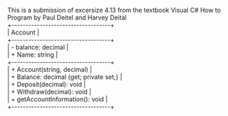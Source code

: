This is a submission of excersize 4.13 from the textbook Visual C# How to Program by Paul Deitel and Harvey Deital  
+-----------------------------------+  
|              Account              |  
+-----------------------------------+  
| - balance: decimal                |  
| + Name: string                    |  
+-----------------------------------+  
| + Account(string, decimal)        |  
| + Balance: decimal {get; private set;} |  
| + Deposit(decimal): void          |  
| + Withdraw(decimal): void         |  
| + getAccountInformation(): void   |  
+-----------------------------------+  
